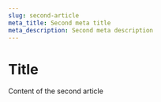 ```yaml
---
slug: second-article
meta_title: Second meta title
meta_description: Second meta description
---
```


# Title

Content of the second article
